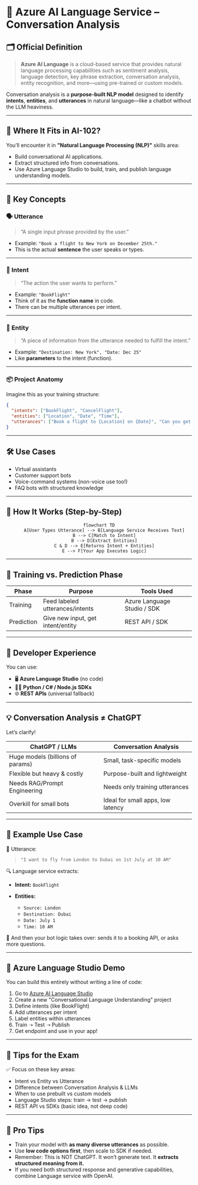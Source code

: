 # 🧠 Azure AI Language Service – Conversation Analysis

## 🗂️ Official Definition

> **Azure AI Language** is a cloud-based service that provides natural language processing capabilities such as sentiment analysis, language detection, key phrase extraction, conversation analysis, entity recognition, and more—using pre-trained or custom models.

Conversation analysis is a **purpose-built NLP model** designed to identify **intents**, **entities**, and **utterances** in natural language—like a chatbot without the LLM heaviness.

---

## 🧩 Where It Fits in AI-102?

You’ll encounter it in **"Natural Language Processing (NLP)"** skills area:

- Build conversational AI applications.
- Extract structured info from conversations.
- Use Azure Language Studio to build, train, and publish language understanding models.

---

## 💬 Key Concepts

### 🗣️ Utterance

> “A single input phrase provided by the user.”

- Example: `"Book a flight to New York on December 25th."`
- This is the actual **sentence** the user speaks or types.

---

### 🎯 Intent

> “The action the user wants to perform.”

- Example: `"BookFlight"`
- Think of it as the **function name** in code.
- There can be multiple utterances per intent.

---

### 🧩 Entity

> “A piece of information from the utterance needed to fulfill the intent.”

- Example: `"Destination: New York", "Date: Dec 25"`
- Like **parameters** to the intent (function).

---

### 📦 Project Anatomy

Imagine this as your training structure:

```json
{
  "intents": ["BookFlight", "CancelFlight"],
  "entities": ["Location", "Date", "Time"],
  "utterances": ["Book a flight to {Location} on {Date}", "Can you get me a ticket to {Location} for {Date}?"]
}
```

---

## 🛠️ Use Cases

- Virtual assistants
- Customer support bots
- Voice-command systems (non-voice use too!)
- FAQ bots with structured knowledge

---

## 🔄 How It Works (Step-by-Step)

<div align="center">

```mermaid
flowchart TD
    A[User Types Utterance] --> B[Language Service Receives Text]
    B --> C[Match to Intent]
    B --> D[Extract Entities]
    C & D --> E[Returns Intent + Entities]
    E --> F[Your App Executes Logic]
```

</div>

---

## 🧪 Training vs. Prediction Phase

| Phase      | Purpose                           | Tools Used                  |
| ---------- | --------------------------------- | --------------------------- |
| Training   | Feed labeled utterances/intents   | Azure Language Studio / SDK |
| Prediction | Give new input, get intent/entity | REST API / SDK              |

---

## 🧰 Developer Experience

You can use:

- 🖥️ **Azure Language Studio** (no code)
- 🧑‍💻 **Python / C# / Node.js SDKs**
- 🌐 **REST APIs** (universal fallback)

---

## 💡 Conversation Analysis ≠ ChatGPT

Let’s clarify!

| ChatGPT / LLMs                   | Conversation Analysis             |
| -------------------------------- | --------------------------------- |
| Huge models (billions of params) | Small, task-specific models       |
| Flexible but heavy & costly      | Purpose-built and lightweight     |
| Needs RAG/Prompt Engineering     | Needs only training utterances    |
| Overkill for small bots          | Ideal for small apps, low latency |

---

## 🧪 Example Use Case

🛫 Utterance:

> `"I want to fly from London to Dubai on 1st July at 10 AM"`

🔍 Language service extracts:

- **Intent:** `BookFlight`
- **Entities:**

  - `Source: London`
  - `Destination: Dubai`
  - `Date: July 1`
  - `Time: 10 AM`

🎯 And then your bot logic takes over: sends it to a booking API, or asks more questions.

---

## 🎨 Azure Language Studio Demo

You can build this entirely without writing a line of code:

1. Go to [Azure AI Language Studio](https://language.azure.com/)
2. Create a new "Conversational Language Understanding" project
3. Define intents (like BookFlight)
4. Add utterances per intent
5. Label entities within utterances
6. Train ➝ Test ➝ Publish
7. Get endpoint and use in your app!

---

## 📌 Tips for the Exam

✅ Focus on these key areas:

- Intent vs Entity vs Utterance
- Difference between Conversation Analysis & LLMs
- When to use prebuilt vs custom models
- Language Studio steps: train → test → publish
- REST API vs SDKs (basic idea, not deep code)

---

## 🤔 Pro Tips

- Train your model with **as many diverse utterances** as possible.
- Use **low code options first**, then scale to SDK if needed.
- Remember: This is NOT ChatGPT. It won’t generate text. It **extracts structured meaning from it.**
- If you need both structured response and generative capabilities, combine Language service with OpenAI.
